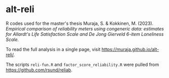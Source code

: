 # alt-reli

R codes used for the master's thesis Muraja, S. & Kokkinen, M. (2023). *Empirical comparison of reliability meters using congeneric data: estimates for Allardt's Life Satisfaction Scale and De Jong Gierveld 6-item Loneliness Scale.*

To read the full analysis in a single page, visit <https://muraja.github.io/alt-reli/>.

The scripts `reli-fun.R` and `factor_score_reliability.R` were pulled from <https://github.com/rsund/reliab>.
